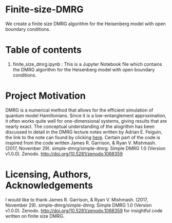 # Finite-size-DMRG
We create a finite size DMRG algorithm for the Heisenberg model with open boundary conditions. 

# Table of contents
1. finite_size_dmrg.ipynb : This is a Jupyter Notebook file which contains the DMRG algorithm for the Heisenberg model with open boundary conditions.

# Project Motivation
DMRG is a numerical method that allows for the efficient simulation of quantum model Hamiltonians. Since it is a low-entanglement approximation, it often works quite well for one-dimensional systems, giving results that are nearly exact. The conceptual understanding of the alogrithm has been discussed in detail in the DMRG lecture notes written by Adrian E. Feiguin, the link to the note can found by clicking [here](http://physics.uwyo.edu/~adrian/dmrg_lectures.pdf). Certain part of the code is inspired from the code written James R. Garrison, & Ryan V. Mishmash. (2017, November 29). simple-dmrg/simple-dmrg: Simple DMRG 1.0 (Version v1.0.0). Zenodo. http://doi.org/10.5281/zenodo.1068359


# Licensing, Authors, Acknowledgements
I would like to thank James R. Garrison, & Ryan V. Mishmash. (2017, November 29). simple-dmrg/simple-dmrg: Simple DMRG 1.0 (Version v1.0.0). Zenodo. http://doi.org/10.5281/zenodo.1068359 for insightful code written on finite size DMRG.

